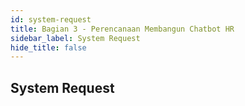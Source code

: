 ```yaml
---
id: system-request
title: Bagian 3 - Perencanaan Membangun Chatbot HR
sidebar_label: System Request
hide_title: false
---
```

## System Request

